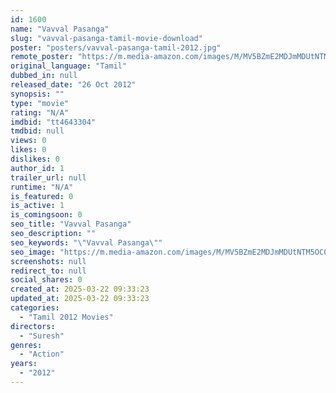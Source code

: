 ```yaml
---
id: 1600
name: "Vavval Pasanga"
slug: "vavval-pasanga-tamil-movie-download"
poster: "posters/vavval-pasanga-tamil-2012.jpg"
remote_poster: "https://m.media-amazon.com/images/M/MV5BZmE2MDJmMDUtNTM5OC00YzZhLWIzMjgtNGMxNzI5NjdiNmUzXkEyXkFqcGdeQXVyMjczODk3NjA@._V1_SX300.jpg"
original_language: "Tamil"
dubbed_in: null
released_date: "26 Oct 2012"
synopsis: ""
type: "movie"
rating: "N/A"
imdbid: "tt4643304"
tmdbid: null
views: 0
likes: 0
dislikes: 0
author_id: 1
trailer_url: null
runtime: "N/A"
is_featured: 0
is_active: 1
is_comingsoon: 0
seo_title: "Vavval Pasanga"
seo_description: ""
seo_keywords: "\"Vavval Pasanga\""
seo_image: "https://m.media-amazon.com/images/M/MV5BZmE2MDJmMDUtNTM5OC00YzZhLWIzMjgtNGMxNzI5NjdiNmUzXkEyXkFqcGdeQXVyMjczODk3NjA@._V1_SX300.jpg"
screenshots: null
redirect_to: null
social_shares: 0
created_at: 2025-03-22 09:33:23
updated_at: 2025-03-22 09:33:23
categories:
  - "Tamil 2012 Movies"
directors:
  - "Suresh"
genres:
  - "Action"
years:
  - "2012"
---
```

